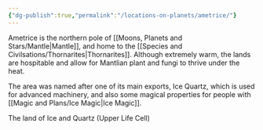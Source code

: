 ```yaml
---
{"dg-publish":true,"permalink":"/locations-on-planets/ametrice/"}
---
```


Ametrice is the northern pole of [[Moons, Planets and Stars/Mantle\|Mantle]], and home to the [[Species and Civilsations/Thornarites\|Thornarites]]. Although extremely warm, the lands are hospitable and allow for Mantlian plant and fungi to thrive under the heat.

The area was named after one of its main exports, Ice Quartz, which is used for advanced machinery, and also some magical properties for people with [[Magic and Plans/Ice Magic\|Ice Magic]].

The land of Ice and Quartz (Upper Life Cell)
